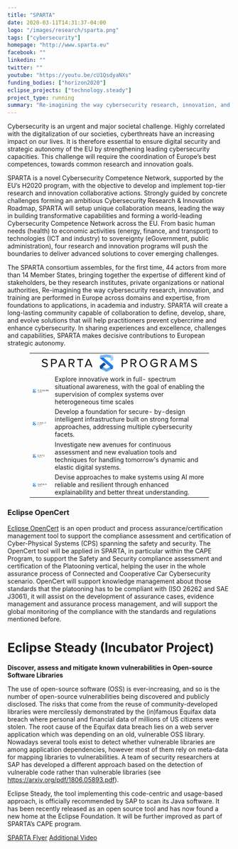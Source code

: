 ```yaml
---
title: "SPARTA"
date: 2020-03-11T14:31:37-04:00
logo: "/images/research/sparta.png"
tags: ["cybersecurity"]
homepage: "http://www.sparta.eu"
facebook: ""
linkedin: ""
twitter: ""
youtube: "https://youtu.be/cU1QsdyaNXs"
funding_bodies: ["horizon2020"]
eclipse_projects: ["technology.steady"]
project_type: running
summary: "Re-imagining the way cybersecurity research, innovation, and training are performed in Europe"
---
```

Cybersecurity is an urgent and major societal challenge. Highly correlated with the digitalization of our societies, cyberthreats have an increasing impact on our lives. It is therefore essential to ensure digital security and strategic autonomy of the EU by strengthening leading cybersecurity capacities. This challenge will require the coordination of Europe’s best competences, towards common research and innovation goals. 

SPARTA is a novel Cybersecurity Competence Network, supported by the EU’s H2020 program, with the objective to develop and implement top-tier research and innovation collaborative actions. Strongly guided by concrete challenges forming an ambitious Cybersecurity Research & Innovation Roadmap, SPARTA will setup unique collaboration means, leading the way in building transformative capabilities and forming a world-leading Cybersecurity Competence Network across the EU. From basic human needs (health) to economic activities (energy, finance, and transport) to technologies (ICT and industry) to sovereignty (eGovernment, public administration), four research and innovation programs will push the boundaries to deliver advanced solutions to cover emerging challenges. 

The SPARTA consortium assembles, for the first time, 44 actors from more than 14 Member States, bringing together the expertise of different kind of stakeholders, be they research institutes, private organizations or national authorities,
Re-imagining the way cybersecurity research, innovation, and training are performed in Europe across domains and expertise, from foundations to applications, in academia and industry. SPARTA will create a long-lasting community capable of collaboration to define, develop, share, and evolve solutions that will help practitioners prevent cybercrime and enhance cybersecurity. 
In sharing experiences and excellence, challenges and capabilities, SPARTA makes decisive contributions to European strategic autonomy.

<center>
<table style="width:80%">
<tr><td colspan="2"><center><img src="sparta-program.png"></center></td></tr>
<tr>
	<td><img src="t-shark.png"></td>
	<td>Explore innovative work in full- spectrum situational awareness, with the goal of enabling the supervision of complex systems over heterogeneous time scales</td>
</tr>
<tr>
	<td><img src="haii-t.png"></td>
	<td>Develop a foundation for secure- by-design intelligent infrastructure built on strong formal approaches, addressing multiple cybersecurity facets.</td>
</tr>
<tr>
	<td><img src="cape.png"></td>
	<td>Investigate new avenues for continuous assessment and new evaluation tools and techniques for handling tomorrow's dynamic and elastic digital systems.</td>
</tr>
<tr>
	<td><img src="safair.png"></td>
	<td>Devise approaches to make systems using AI more reliable and resilient through enhanced explainability and better threat understanding.</td>
</tr>
</table>
</center>
<p/>

### Eclipse OpenCert 
[Eclipse OpenCert](https://www.eclipse.org/opencert/) is an open product and process assurance/certification management tool to support the compliance assessment and certification of Cyber-Physical Systems (CPS) spanning the safety and security. The OpenCert tool will be applied in SPARTA, in particular within the CAPE Program, to support the Safety and Security compliance assessment and certification of the Platooning vertical, helping the user in the whole assurance process of Connected and Cooperative Car Cybersecurity scenario. OpenCert will support knowledge management about those standards that the platooning has to be compliant with (ISO 26262 and SAE J3061), it will assist on the development of assurance cases, evidence management and assurance process management, and will support the global monitoring of the compliance with the standards and regulations mentioned before.

# Eclipse Steady (Incubator Project)
**Discover, assess and mitigate known vulnerabilities in Open-source Software Libraries**

The use of open-source software (OSS) is ever-increasing, and so is the number of open-source vulnerabilities being discovered and publicly disclosed. The risks that come from the reuse of community-developed libraries were mercilessly demonstrated by the (in)famous Equifax data breach where personal and financial data of millions of US citizens were stolen. The root cause of the Equifax data breach lies on a web server application which was depending on an old, vulnerable OSS library.
Nowadays several tools exist to detect whether vulnerable libraries are among application dependencies, however most of them rely on meta-data for mapping libraries to vulnerabilities. A team of security researchers at SAP has developed a different approach based on the detection of vulnerable code rather than vulnerable libraries (see <https://arxiv.org/pdf/1806.05893.pdf>).

Eclipse Steady, the tool implementing this code-centric and usage-based approach, is officially recommended by SAP to scan its Java software. It has been recently released as an open source tool and has now found a new home at the Eclipse Foundation. It will be further improved as part of SPARTA’s CAPE program.

[SPARTA Flyer](sparta_leaflet-pdf.pdf)
[Additional Video](https://www.sparta.eu/assets/videos/SPARTA_Project_presentation_video.mp4)
